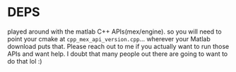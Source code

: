 # DEPS
played around with the matlab C++ APIs(mex/engine). so you will need to point your cmake at `cpp_mex_api_version.cpp`...
wherever your Matlab download puts that. Please reach out to me if you actually want to run those APIs and want help. 
I doubt that many people out there are going to want to do that lol :)
